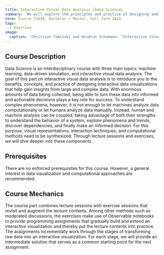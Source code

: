 ```yaml
---
title: Interactive Visual Data Analysis (Data Science)
summary: 'We will explore the principles and practice of designing and using interactive visualizations to answer questions or make decisions with data.'
term: Course 23449, Bachelor + Master, Fall Term 2024
tags:
  - Exercise
image:
  caption: 'Christian Tominski and Heidrun Schumann. "Interactive Visual Data Analysis". AK Peters Visualization Series, CRC Press, 2020.'
---
```


## Course Description

Data Science is an interdisciplinary course with three main topics: machine learning, data-driven simulation, and interactive visual data analysis.
The goal of this part on interactive visual data analysis is to introduce you to the benefits, concepts, and practice of designing interactive data visualizations that help gain insights from large and complex data.
With enormous amounts of data being collected, being able to turn these data into informed and actionable decisions plays a key role for success. 
To understand complex phenomena, however, it is not enough to let machines analyze data computationally or let humans analyze data manually.
Instead, human and machine analysis can be coupled, taking advantage of both their strengths to understand the behavior of a system, explore phenomena and trends, discover dependencies, and finally make an informed decision.
For this purpose, visual representations, interaction techniques, and computational methods need to be synthesized.
Through lecture sessions and exercises, we will dive deeper into these components.

## Prerequisites

There are no enforced prerequisites for this course.
However, a general interest in data visualization and computational approaches are recommended.

## Course Mechanics

The course part combines lecture sessions with exercise sessions that revisit and augment the lecture contents.
Among other methods such as moderated discussions, the exercises make use of Observable notebooks to provide programming assignments that gradually build and extend an interactive visualization and thereby put the lecture contents into practice.
The assignments incrementally work through the stages of transforming raw data into an interactive visualization.
For each stage, we will provide an intermediate solution that serves as a common starting point for the next assignment.